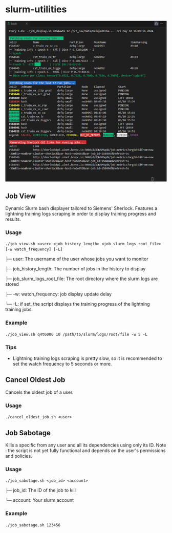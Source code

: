# slurm-utilities

![image](docs/cool.png)

## Job View

Dynamic Slurm bash displayer tailored to Siemens' Sherlock.
Features a lightning training logs scraping in order to display training progress and results.

### Usage

`./job_view.sh <user> <job_history_length> <job_slurm_logs_root_file> [-w watch_frequency] [-L]`

├─ user: The username of the user whose jobs you want to monitor

├─ job_history_length: The number of jobs in the history to display

├─ job_slurm_logs_root_file: The root directory where the slurm logs are stored

├─ -w: watch_frequency: job display update delay

└─ -L: if set, the script displays the training progress of the lightning training jobs

### Example

`./job_view.sh q4t6000 10 /path/to/slurm/logs/root/file -w 5 -L`

### Tips

- Lightning training logs scraping is pretty slow, so it is recommended to set the watch frequency to 5 seconds or more.

## Cancel Oldest Job

Cancels the oldest job of a user.

### Usage

`./cancel_oldest_job.sh <user>`

## Job Sabotage

Kills a specific from any user and all its dependencies using only its ID.
Note : the script is not yet fully functional and depends on the user's permissions and policies.

### Usage

`./job_sabotage.sh <job_id> <account>`

├─ job_id: The ID of the job to kill

└─ account: Your slurm account

### Example

`./job_sabotage.sh 123456`